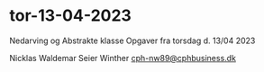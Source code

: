 # tor-13-04-2023
Nedarving og Abstrakte klasse Opgaver fra torsdag d. 13/04 2023

Nicklas Waldemar Seier Winther cph-nw89@cphbusiness.dk